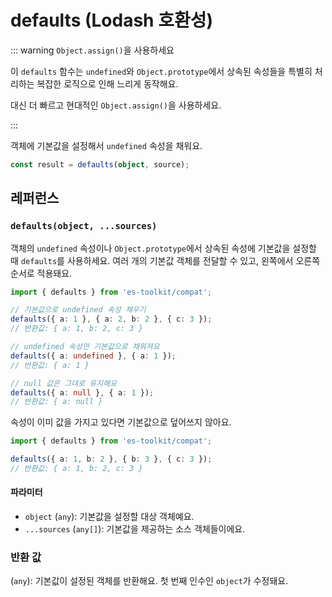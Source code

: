 # defaults (Lodash 호환성)

::: warning `Object.assign()`을 사용하세요

이 `defaults` 함수는 `undefined`와 `Object.prototype`에서 상속된 속성들을 특별히 처리하는 복잡한 로직으로 인해 느리게 동작해요.

대신 더 빠르고 현대적인 `Object.assign()`을 사용하세요.

:::

객체에 기본값을 설정해서 `undefined` 속성을 채워요.

```typescript
const result = defaults(object, source);
```

## 레퍼런스

### `defaults(object, ...sources)`

객체의 `undefined` 속성이나 `Object.prototype`에서 상속된 속성에 기본값을 설정할 때 `defaults`를 사용하세요. 여러 개의 기본값 객체를 전달할 수 있고, 왼쪽에서 오른쪽 순서로 적용돼요.

```typescript
import { defaults } from 'es-toolkit/compat';

// 기본값으로 undefined 속성 채우기
defaults({ a: 1 }, { a: 2, b: 2 }, { c: 3 });
// 반환값: { a: 1, b: 2, c: 3 }

// undefined 속성만 기본값으로 채워져요
defaults({ a: undefined }, { a: 1 });
// 반환값: { a: 1 }

// null 값은 그대로 유지해요
defaults({ a: null }, { a: 1 });
// 반환값: { a: null }
```

속성이 이미 값을 가지고 있다면 기본값으로 덮어쓰지 않아요.

```typescript
import { defaults } from 'es-toolkit/compat';

defaults({ a: 1, b: 2 }, { b: 3 }, { c: 3 });
// 반환값: { a: 1, b: 2, c: 3 }
```

#### 파라미터

- `object` (`any`): 기본값을 설정할 대상 객체예요.
- `...sources` (`any[]`): 기본값을 제공하는 소스 객체들이에요.

### 반환 값

(`any`): 기본값이 설정된 객체를 반환해요. 첫 번째 인수인 `object`가 수정돼요.
